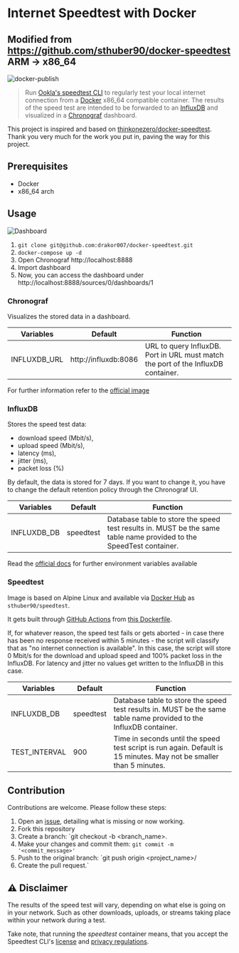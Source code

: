 # Internet Speedtest with Docker

## Modified from https://github.com/sthuber90/docker-speedtest ARM -> x86_64

![docker-publish](https://github.com/sthuber90/docker-speedtest/workflows/docker-publish/badge.svg)

> Run [Ookla's speedtest CLI](https://www.speedtest.net/de/apps/cli) to regularly test your local internet connection 
> from a [Docker](https://docs.docker.com/) x86_64 compatible container.
> The results of the speed test are intended to be forwarded to an [InfluxDB](https://docs.influxdata.com/) and visualized
> in a [Chronograf](https://docs.influxdata.com/chronograf) dashboard.

This project is inspired and based on [thinkonezero/docker-speedtest](https://gitlab.com/phikai/docker-speedtest).
Thank you very much for the work you put in, paving the way for this project.

## Prerequisites
* Docker
* x86_64 arch

## Usage
![Dashboard](docs/img/dashboard.png)

1. `git clone git@github.com:drakor007/docker-speedtest.git`
2. `docker-compose up -d`
3. Open Chronograf http://localhost:8888
4. Import dashboard
5. Now, you can access the dashboard under http://localhost:8888/sources/0/dashboards/1

### Chronograf
Visualizes the stored data in a dashboard.

| Variables | Default | Function |
|-----------|---------|----------|
| INFLUXDB_URL| http://influxdb:8086 | URL to query InfluxDB. Port in URL must match the port of the InfluxDB container. |

For further information refer to the [official image](https://hub.docker.com/_/chronograf)

### InfluxDB
Stores the speed test data:
* download speed (Mbit/s), 
* upload speed (Mbit/s),
* latency (ms), 
* jitter (ms), 
* packet loss (%)

By default, the data is stored for 7 days. If you want to change it, you have to change the default retention policy through 
the Chronograf UI.

| Variables | Default | Function |
|-----------|---------|----------|
| INFLUXDB_DB| speedtest | Database table to store the speed test results in. MUST be the same table name provided to the SpeedTest container. |

Read the [official docs](https://hub.docker.com/_/influxdb) for further environment variables available

### Speedtest
Image is based on Alpine Linux and available via [Docker Hub](https://hub.docker.com/r/sthuber90/speedtest/) as `sthuber90/speedtest`.

It gets built through [GitHub Actions](https://github.com/features/actions) from [this Dockerfile](Dockerfile).

If, for whatever reason, the speed test fails or gets aborted - in case there has been no response received within 5 minutes -
the script will classify that as "no internet connection is available". In this case, the script will store 0 Mbit/s for 
the download and upload speed and 100% packet loss in the InfluxDB. For latency and jitter no values get written to the InfluxDB in this case.

| Variables | Default | Function |
|-----------|---------|----------|
| INFLUXDB_DB| speedtest | Database table to store the speed test results in. MUST be the same table name provided to the InfluxDB container. |
| TEST_INTERVAL | 900 | Time in seconds until the speed test script is run again. Default is 15 minutes. May not be smaller than 5 minutes. |

## Contribution
Contributions are welcome. Please follow these steps:
1. Open an [issue](), detailing what is missing or now working. 
1. Fork this repository 
1. Create a branch: `git checkout -b <branch_name>. 
1. Make your changes and commit them: `git commit -m '<commit_message>'`
1. Push to the original branch: `git push origin <project_name>/<location>
1. Create the pull request.`

## ⚠️ Disclaimer
The results of the speed test will vary, depending on what else is going on in your network. Such as other downloads, uploads, 
or streams taking place within your network during a test.

Take note, that running the _speedtest_ container means, that you accept the Speedtest CLI's [license](docs/speedtest-license.md) 
and [privacy regulations](docs/speedtest-privacy.md). 
